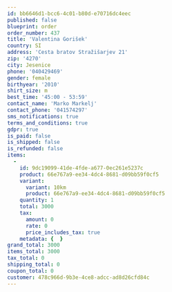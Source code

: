 ```yaml
---
id: bb6646d1-bcc6-4c01-b80d-e70716dc4eec
published: false
blueprint: order
order_number: 437
title: 'Valentina Gorišek'
country: SI
address: 'Cesta bratov Stražišarjev 21'
zip: '4270'
city: Jesenice
phone: '040429469'
gender: female
birthyear: '2010'
shirt_size: m
best_time: '45:00 - 53:59'
contact_name: 'Marko Markelj'
contact_phone: '041574297'
sms_notifications: true
terms_and_conditions: true
gdpr: true
is_paid: false
is_shipped: false
is_refunded: false
items:
  -
    id: 9dc19099-41de-4fde-a677-0ec261e5237c
    product: 66e767a9-ee34-4dc4-8681-d09bb59f0cf5
    variant:
      variant: 10km
      product: 66e767a9-ee34-4dc4-8681-d09bb59f0cf5
    quantity: 1
    total: 3000
    tax:
      amount: 0
      rate: 0
      price_includes_tax: true
    metadata: {  }
grand_total: 3000
items_total: 3000
tax_total: 0
shipping_total: 0
coupon_total: 0
customer: 478c966d-9b3e-4ce8-adcc-ad8d26cfd84c
---
```

